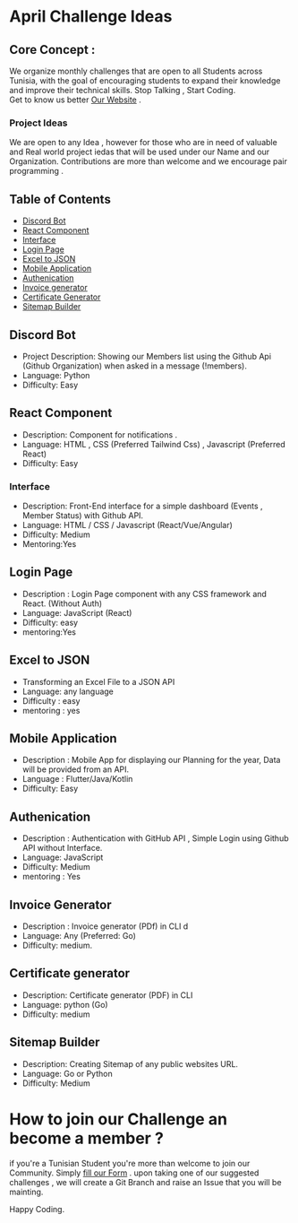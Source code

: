 # April Challenge Ideas 


## Core Concept : 

We organize monthly challenges that are open to all Students across Tunisia, with the goal of encouraging students to expand their knowledge and improve their technical skills. 
Stop Talking , Start Coding.  
 Get to know us better  [Our Website](https://githubtunisia.tech) .

### Project Ideas 
We are open to any Idea , however for those who are in need of valuable and Real world project iedas that will be used under our Name and our Organization. 
Contributions are more than welcome and we encourage pair programming .


## Table of Contents

- [Discord Bot](#discord-bot)
- [React Component](#react-component)
- [Interface](#interface)
- [Login Page ](#login-page)
- [Excel to JSON](#excel-to-json)
- [Mobile Application](#mobile-application)
- [Authenication](#authenication)
- [Invoice generator](#invoice-generator)
- [Certificate Generator ](#certificate-generator)
- [Sitemap Builder](#sitemap-builder)

## Discord Bot 
- Project Description: Showing our Members list using the Github Api (Github Organization) when asked in a message (!members).
- Language: Python 
- Difficulty: Easy


## React Component 
- Description:  Component for notifications . 
- Language: HTML , CSS (Preferred Tailwind Css) , Javascript (Preferred React)
- Difficulty: Easy

### Interface
- Description: Front-End interface for a simple dashboard (Events , Member Status) with Github API.
- Language: HTML / CSS / Javascript (React/Vue/Angular)
- Difficulty: Medium
- Mentoring:Yes


## Login Page
- Description : Login Page component with any CSS framework and React. (Without Auth)  
- Language: JavaScript (React) 
- Difficulty: easy
- mentoring:Yes


## Excel to JSON  
- Transforming an Excel File to a JSON API
- Language: any language
- Difficulty : easy
- mentoring : yes


## Mobile Application

- Description : Mobile App for displaying our Planning for the year, Data will be provided  from an API.
- Language : Flutter/Java/Kotlin
- Difficulty: Easy


## Authenication 

- Description :  Authentication with GitHub API , Simple Login using Github API without Interface. 
- Language: JavaScript
- Difficulty: Medium
-  mentoring : Yes  

## Invoice Generator
- Description : Invoice generator (PDf) in CLI  d
- Language: Any (Preferred: Go)
- Difficulty: medium.


## Certificate generator 
- Description: Certificate generator (PDF) in  CLI 
- Language: python (Go)
- Difficulty: medium

## Sitemap Builder
- Description:  Creating Sitemap of  any public websites URL.
- Language: Go or Python
- Difficulty: Medium 



# How to join our Challenge an become a member ?
if you're a Tunisian Student you're more than welcome to join our Community. 
Simply [fill our Form](https://githubtunisia.tech/survey) . 
upon taking one of our suggested challenges , we will create a Git Branch and raise an Issue that you will be mainting.

Happy Coding. 

